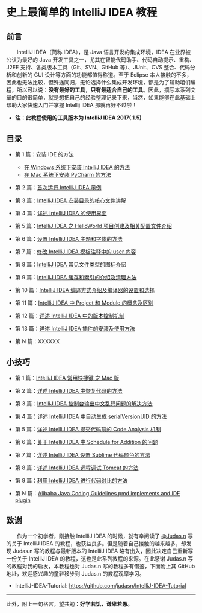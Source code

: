 # 史上最简单的 IntelliJ IDEA 教程

## 前言

　　IntelliJ IDEA（简称 IDEA），是 Java 语言开发的集成环境，IDEA 在业界被公认为最好的 Java 开发工具之一，尤其在智能代码助手、代码自动提示、重构、J2EE 支持、各类版本工具（Git、SVN、GitHub 等）、JUnit、CVS 整合、代码分析和创新的 GUI 设计等方面的功能都值得称道。至于 Eclipse 本人接触的不多，因此也无法比较，但殊途同归，无论选择什么集成开发环境，都是为了辅助咱们编程，所以可以说：**没有最好的工具，只有最适合自己的工具**。因此，撰写本系列文章的目的很简单，就是想把自己的经验整理记录下来，当然，如果能够在此基础上帮助大家快速入门并掌握 Intellij IDEA 那就再好不过啦！
  
- **注：此教程使用的工具版本为 IntelliJ IDEA 2017(.1.5)**


## 目录

- 第 1 篇：安装 IDE 的方法

  - [在 Windows 系统下安装 IntelliJ IDEA 的方法](https://github.com/guobinhit/intellij-idea-tutorial/blob/master/articles/install-intellij-idea-on-windows.md)
  - [在 Mac 系统下安装 PyCharm 的方法](https://github.com/guobinhit/intellij-idea-tutorial/blob/master/articles/pycharm.md)

- 第 2 篇：[首次运行 IntelliJ IDEA 示例](https://github.com/guobinhit/intellij-idea-tutorial/blob/master/articles/first-run-idea.md)

- 第 3 篇：[IntelliJ IDEA 安装目录的核心文件讲解](https://github.com/guobinhit/intellij-idea-tutorial/blob/master/articles/core-file-talk.md)

- 第 4 篇：[详述 IntelliJ IDEA 的使用界面](https://github.com/guobinhit/intellij-idea-tutorial/blob/master/articles/use-face.md)

- 第 5 篇：[IntelliJ IDEA 之 HelloWorld 项目创建及相关配置文件介绍](https://github.com/guobinhit/intellij-idea-tutorial/blob/master/articles/hello-world.md)

- 第 6 篇：[设置 IntelliJ IDEA 主题和字体的方法](https://github.com/guobinhit/intellij-idea-tutorial/blob/master/articles/theme-and-font.md)

- 第 7 篇：[修改 IntelliJ IDEA 模板注释中的 user 内容](https://github.com/guobinhit/intellij-idea-tutorial/blob/master/articles/modify-user-template.md)

- 第 8 篇：[IntelliJ IDEA 常见文件类型的图标介绍](https://github.com/guobinhit/intellij-idea-tutorial/blob/master/articles/idea-icon.md)

- 第 9 篇：[IntelliJ IDEA 缓存和索引的介绍及清理方法](https://github.com/guobinhit/intellij-idea-tutorial/blob/master/articles/index-and-cache.md)

- 第 10 篇：[IntelliJ IDEA 编译方式介绍及编译器的设置和选择](https://github.com/guobinhit/intellij-idea-tutorial/blob/master/articles/compile-method.md)

- 第 11 篇：[IntelliJ IDEA 中 Project 和 Module 的概念及区别](https://github.com/guobinhit/intellij-idea-tutorial/blob/master/articles/project-module.md)

- 第 12 篇：[详述 IntelliJ IDEA 中的版本控制机制](https://github.com/guobinhit/intellij-idea-tutorial/blob/master/articles/version-control-one.md)

- 第 13 篇：[详述 IntelliJ IDEA 插件的安装及使用方法](https://github.com/guobinhit/intellij-idea-tutorial/blob/master/articles/plugins.md)

- 第 N 篇：XXXXXX

## 小技巧

- 第 1 篇：[IntelliJ IDEA 常用快捷键 之 Mac 版](https://github.com/guobinhit/intellij-idea-tutorial/blob/master/articles/keymap-mac.md)

- 第 2 篇：[详述 IntelliJ IDEA 中恢复代码的方法](https://github.com/guobinhit/intellij-idea-tutorial/blob/master/articles/recovery-code.md)

- 第 3 篇：[IntelliJ IDEA 控制台输出中文乱码问题的解决方法](https://github.com/guobinhit/intellij-idea-tutorial/blob/master/articles/solve-garbled-questions.md)

- 第 4 篇：[详述 IntelliJ IDEA 中自动生成 serialVersionUID 的方法](https://github.com/guobinhit/intellij-idea-tutorial/blob/master/articles/serialVersionUID.md)

- 第 5 篇：[详述 IntelliJ IDEA 提交代码前的 Code Analysis 机制](https://github.com/guobinhit/intellij-idea-tutorial/blob/master/articles/code-analysis.md)

- 第 6 篇：[关于 IntelliJ IDEA 中 Schedule for Addition 的问题](https://github.com/guobinhit/intellij-idea-tutorial/blob/master/articles/schedule.md)

- 第 7 篇：[详述 IntelliJ IDEA 设置 Sublime 代码颜色的方法](https://github.com/guobinhit/intellij-idea-tutorial/blob/master/articles/code-color.md)

- 第 8 篇：[详述 IntelliJ IDEA 远程调试 Tomcat 的方法](https://github.com/guobinhit/intellij-idea-tutorial/blob/master/articles/remote.md)

- 第 9 篇：[利用 IntelliJ IDEA 进行代码对比的方法](https://github.com/guobinhit/intellij-idea-tutorial/blob/master/articles/compare-code.md)

- 第 N 篇：[Alibaba Java Coding Guidelines pmd implements and IDE plugin](https://github.com/alibaba/p3c)

## 致谢

　　作为一个初学者，刚接触 IntelliJ IDEA 的时候，就有幸阅读了 [@Judas.n](https://github.com/judasn) 写的关于 IntelliJ IDEA 的教程，也获益良多。但是随着自己接触的越来越多，却发现 Judas.n 写的教程与最新版本的 IntelliJ IDEA 略有出入，因此决定自己重新写一份关于 IntelliJ IDEA 的教程，这也是此系列教程的来源。在此感谢 Judas.n 写的教程对我的启发，本教程也对 Judas.n 写的教程多有借鉴，下面附上其 GitHub 地址，欢迎感兴趣的童鞋移步到 Judas.n 的教程观摩学习。

- IntelliJ-IDEA-Tutorial: https://github.com/judasn/IntelliJ-IDEA-Tutorial 


----------
此外，附上一句格言，望共勉：**好学若饥，谦卑若愚。**


